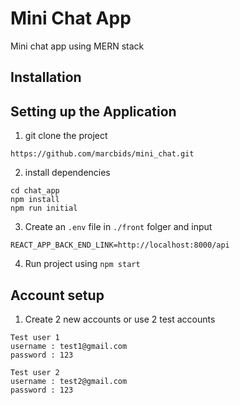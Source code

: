 # Mini Chat App

Mini chat app using MERN stack

## Installation

## Setting up the Application
1. git clone the project 
```
https://github.com/marcbids/mini_chat.git
```
2. install dependencies 
```
cd chat_app
npm install
npm run initial
```
3. Create an `.env` file in `./front` folger and input 
```
REACT_APP_BACK_END_LINK=http://localhost:8000/api
```
4. Run project using `npm start`


## Account setup

1. Create 2 new accounts or use 2 test accounts 
```
Test user 1 
username : test1@gmail.com
password : 123

Test user 2
username : test2@gmail.com
password : 123
```

